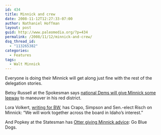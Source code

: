 ```yaml
---
id: 434
title: Minnick and crew
date: 2008-11-12T12:27:33-07:00
author: Nathaniel Hoffman
layout: post
guid: http://www.paleomedia.org/?p=434
permalink: /2008/11/12/minnick-and-crew/
dsq_thread_id:
  - "113265382"
categories:
  - Features
tags:
  - Walt Minnick
---
```

Everyone is doing their Minnick will get along just fine with the rest of the delegation stories.<!--more-->

Betsy Russell at the Spokesman says [national Dems will give Minnick some leeway](http://www.spokesmanreview.com/idaho/story.asp?ID=268072) to maneuver in his red district.

Lora Volkert, [writing for BW](http://www.boiseweekly.com/gyrobase/Content?oid=oid%3A318998), has Crapo, Simpson and Sen.-elect Risch on Minnick: &#8220;We will work together across the board in Idaho&#8217;s interest.&#8221;

And Popkey at the Statesman has [Otter giving Minnick advice](http://www.idahostatesman.com/idahopolitics/story/565300.html): Go Blue Dogs.